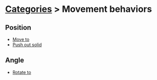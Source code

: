 # [Categories](categories.index.html) > Movement behaviors

## Position

- [Move to](rex_moveto.html)
- [Push out solid](rex_pushoutsolid.html)

## Angle

- [Rotate to](rex_rotateto.html)